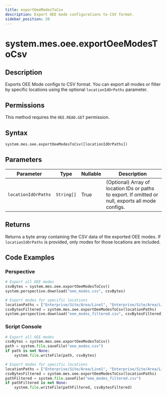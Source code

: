 ```yaml
---
title: exportOeeModesToCsv
description: Export OEE mode configurations to CSV format.
sidebar_position: 20
---
```


# system.mes.oee.exportOeeModesToCsv

## Description

Exports OEE Mode configs to CSV format. You can export all modes or filter by specific locations using the optional `locationIdOrPaths` parameter.

## Permissions

This method requires the `OEE.READ.GET` permission.

## Syntax

```python
system.mes.oee.exportOeeModesToCsv([locationIdOrPaths])
```

## Parameters

| Parameter           | Type       | Nullable | Description                                                                                        |
| ------------------- | ---------- | -------- | -------------------------------------------------------------------------------------------------- |
| `locationIdOrPaths` | `String[]` | True     | (Optional) Array of location IDs or paths to export. If omitted or null, exports all mode configs. |

## Returns

Returns a byte array containing the CSV data of the exported OEE modes. If `locationIdOrPaths` is provided, only modes for those locations are included.

## Code Examples

### Perspective

```python
# Export all OEE modes
csvBytes = system.mes.oee.exportOeeModesToCsv()
system.perspective.download("oee_modes.csv", csvBytes)

# Export modes for specific locations
locationPaths = ["Enterprise/Site/Area/Line1", "Enterprise/Site/Area/Line2"]
csvBytesFiltered = system.mes.oee.exportOeeModesToCsv(locationPaths)
system.perspective.download("oee_modes_filtered.csv", csvBytesFiltered)
```

### Script Console

```python
# Export all OEE modes
csvBytes = system.mes.oee.exportOeeModesToCsv()
path = system.file.saveFile("oee_modes.csv")
if path is not None:
    system.file.writeFile(path, csvBytes)

# Export modes for specific locations
locationPaths = ["Enterprise/Site/Area/Line1", "Enterprise/Site/Area/Line2"]
csvBytesFiltered = system.mes.oee.exportOeeModesToCsv(locationPaths)
pathFiltered = system.file.saveFile("oee_modes_filtered.csv")
if pathFiltered is not None:
    system.file.writeFile(pathFiltered, csvBytesFiltered)
```
